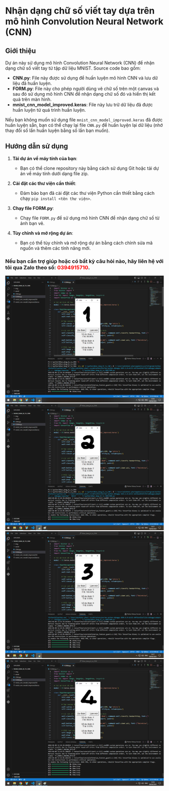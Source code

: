 # Nhận dạng chữ số viết tay dựa trên mô hình Convolution Neural Network (CNN)
## Giới thiệu

Dự án này sử dụng mô hình Convolution Neural Network (CNN) để nhận dạng chữ số viết tay từ tập dữ liệu MNIST. Source code bao gồm:

- **CNN.py**: File này được sử dụng để huấn luyện mô hình CNN và lưu dữ liệu đã huấn luyện.
- **FORM.py**: File này cho phép người dùng vẽ chữ số trên một canvas và sau đó sử dụng mô hình CNN để nhận dạng chữ số đó và hiển thị kết quả trên màn hình.
- **mnist_cnn_model_improved.keras**: File này lưu trữ dữ liệu đã được huấn luyện từ quá trình huấn luyện.

Nếu bạn không muốn sử dụng file `mnist_cnn_model_improved.keras` đã được huấn luyện sẵn, bạn có thể chạy lại file `CNN.py` để huấn luyện lại dữ liệu (nhớ thay đổi số lần huấn luyện bằng số lần bạn muốn).

## Hướng dẫn sử dụng

1. **Tải dự án về máy tính của bạn**:
   - Bạn có thể clone repository này bằng cách sử dụng Git hoặc tải dự án về máy tính dưới dạng file zip.

2. **Cài đặt các thư viện cần thiết**:
   - Đảm bảo bạn đã cài đặt các thư viện Python cần thiết bằng cách chạy `pip install <tên thư viện>`.

3. **Chạy file FORM.py**:
   - Chạy file `FORM.py` để sử dụng mô hình CNN để nhận dạng chữ số từ ảnh bạn vẽ.

4. **Tùy chỉnh và mở rộng dự án**:
   - Bạn có thể tùy chỉnh và mở rộng dự án bằng cách chỉnh sửa mã nguồn và thêm các tính năng mới.

### Nếu bạn cần trợ giúp hoặc có bất kỳ câu hỏi nào, hãy liên hệ với tôi qua Zalo theo số: <span style="color:red">0394915710</span>.

![Ảnh nhận dạng số 1](https://github.com/nhut-share-code/Nhan_dang_chu_so_viet_tay_CNN/blob/main/img/so1.jpg)
![Ảnh nhận dạng số 2](https://github.com/nhut-share-code/Nhan_dang_chu_so_viet_tay_CNN/blob/main/img/so2.jpg)
![Ảnh nhận dạng số 2](https://github.com/nhut-share-code/Nhan_dang_chu_so_viet_tay_CNN/blob/main/img/so3.jpg)
![Ảnh nhận dạng số 2](https://github.com/nhut-share-code/Nhan_dang_chu_so_viet_tay_CNN/blob/main/img/so4.jpg)


